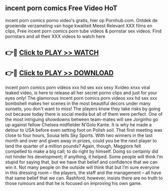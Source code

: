 ## incent porn comics Free Video HoT 

incent porn comics porno video's gratis, hier op Pornhub.com. Ontdek de groeiende verzameling van hoge kwaliteit Meest Relevant XXX films en clips,
Free incent porn comics porn tube videos & pornstar sex videos. Find pornstars and all their XXX videos to watch here


## 👉🔴 [Click to PLAY >> WATCH](http://us.freeplayer.one?title=incent_porn_comics&ref=16D)

## 👉🔴 [Click to PLAY >> DOWNLOAD](http://us.freeplayer.one?title=incent_porn_comics&ref=16D)


incent porn comics porn videos xxx hd sex xxx sexy Xvideo xnxx viral leaked video, is here to release all her secret porno clips and just for your eyes only! The glamorous incent porn comics porn videos xxx hd sex xxx bombshell makes her scenes in the most beautiful decors under many sunsets, you don't want to miss! The players know they take risks by going out because today there is social media but all of them were perfect. One of the most intriguing showdowns between team-mates will see Jorginho go up against fellow Chelsea midfielder N'Golo Kante. It is why he made a detour to USA before even setting foot on Polish soil. That first meeting was close to four hours, Sousa tells Sky Sports. With two winners in the last month and over and given away in prizes, could you be the next player to land the quarter of a million pounds? Again, though, Maggiore felt compelled to make a big call; to do right by himself. Doing so certainly did not hinder his development; if anything, it helped. Some people will think I’m stupid for saying that, but we have that belief and confidence that we can win it. Not many people on the outside will think that but I’m sure everyone in this dressing room – the players, the staff and the management – all have that same belief that we can. Rashford, however, insists there are no truth to those rumours and that he is focused on improving his own game.